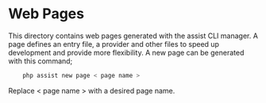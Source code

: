 # Web Pages
This directory contains web pages generated with the assist CLI manager. A page defines an entry file, a provider and other files to speed up development and provide more flexibility. A new page can be generated with this command;

```bash
    php assist new page < page name >
```

Replace < page name > with a desired page name.
